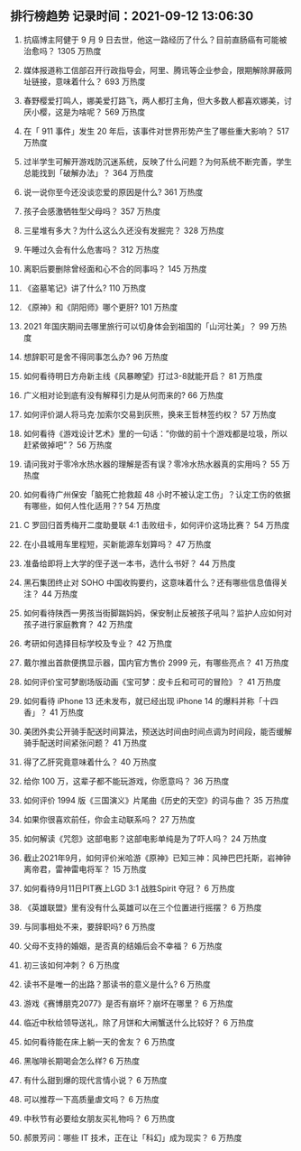 
## 排行榜趋势 记录时间：2021-09-12 13:06:30
  
  1. 抗癌博主阿健于 9 月 9 日去世，他这一路经历了什么？目前直肠癌有可能被治愈吗？ 1305 万热度
    
  2. 媒体报道称工信部召开行政指导会，阿里、腾讯等企业参会，限期解除屏蔽网址链接，意味着什么？ 693 万热度
    
  3. 春野樱爱打鸣人，娜美爱打路飞，两人都打主角，但大多数人都喜欢娜美，讨厌小樱，这是为啥呢？ 569 万热度
    
  4. 在「 911 事件」发生 20 年后，该事件对世界形势产生了哪些重大影响？ 517 万热度
    
  5. 过半学生可解开游戏防沉迷系统，反映了什么问题？为何系统不断完善，学生总能找到「破解办法」？ 364 万热度
    
  6. 说一说你至今还没谈恋爱的原因是什么? 361 万热度
    
  7. 孩子会感激牺牲型父母吗？ 357 万热度
    
  8. 三星堆有多大？为什么这么久还没有发掘完？ 328 万热度
    
  9. 午睡过久会有什么危害吗？ 312 万热度
    
  10. 离职后要删除曾经面和心不合的同事吗？ 145 万热度
    
  11. 《盗墓笔记》讲了什么? 110 万热度
    
  12. 《原神》和《阴阳师》哪个更肝? 101 万热度
    
  13. 2021 年国庆期间去哪里旅行可以切身体会到祖国的「山河壮美」？ 99 万热度
    
  14. 想辞职可是舍不得同事怎么办? 96 万热度
    
  15. 如何看待明日方舟新主线《风暴瞭望》打过3-8就能开启？ 81 万热度
    
  16. 广义相对论到底有没有解释引力是从何而来的? 66 万热度
    
  17. 如何评价湖人将马克·加索尔交易到灰熊，换来王哲林签约权？ 57 万热度
    
  18. 如何看待《游戏设计艺术》里的一句话：”你做的前十个游戏都是垃圾，所以赶紧做掉吧”？ 56 万热度
    
  19. 请问我对于零冷水热水器的理解是否有误？零冷水热水器真的实用吗？ 55 万热度
    
  20. 如何看待广州保安「脑死亡抢救超 48 小时不被认定工伤」？认定工伤的依据有哪些，如何人性化适用？? 54 万热度
    
  21. C 罗回归首秀梅开二度助曼联 4:1 击败纽卡，如何评价这场比赛？ 54 万热度
    
  22. 在小县城用车里程短，买新能源车划算吗？ 47 万热度
    
  23. 准备给即将上大学的侄子送一本书，选什么书好？ 44 万热度
    
  24. 黑石集团终止对 SOHO 中国收购要约，这意味着什么？还有哪些信息值得关注？ 44 万热度
    
  25. 如何看待陕西一男孩当街脚踹妈妈，保安制止反被孩子吼叫？监护人应如何对孩子进行家庭教育？ 42 万热度
    
  26. 考研如何选择目标学校及专业？ 42 万热度
    
  27. 戴尔推出首款便携显示器，国内官方售价 2999 元，有哪些亮点？ 41 万热度
    
  28. 如何评价宝可梦剧场版动画《宝可梦：皮卡丘和可可的冒险》？ 41 万热度
    
  29. 如何看待 iPhone 13 还未发布，就已经出现 iPhone 14 的爆料并称「十四香」？ 41 万热度
    
  30. 美团外卖公开骑手配送时间算法，预送达时间由时间点调为时间段，能否缓解骑手配送时间紧张问题？ 41 万热度
    
  31. 得了乙肝究竟意味着什么？ 40 万热度
    
  32. 给你 100 万，这辈子都不能玩游戏，你愿意吗？ 36 万热度
    
  33. 如何评价 1994 版《三国演义》片尾曲《历史的天空》的词与曲？ 35 万热度
    
  34. 如果你很喜欢前任，你会主动联系吗？ 27 万热度
    
  35. 如何解读《咒怨》这部电影？这部电影单纯是为了吓人吗？ 24 万热度
    
  36. 截止2021年9月，如何评价米哈游《原神》已知三神：风神巴巴托斯，岩神钟离帝君，雷神雷电将军？ 15 万热度
    
  37. 如何看待9月11日PIT赛上LGD 3:1 战胜Spirit 夺冠？ 6 万热度
    
  38. 《英雄联盟》里有没有什么英雄可以在三个位置进行摇摆？ 6 万热度
    
  39. 与同事相处不来，要辞职吗? 6 万热度
    
  40. 父母不支持的婚姻，是否真的结婚后会不幸福？ 6 万热度
    
  41. 初三该如何冲刺？ 6 万热度
    
  42. 读书不是唯一的出路？那读书的意义是什么? 6 万热度
    
  43. 游戏《赛博朋克2077》是否有崩坏？崩坏在哪里？ 6 万热度
    
  44. 临近中秋给领导送礼，除了月饼和大闸蟹送什么比较好？ 6 万热度
    
  45. 如何看待能在床上躺一天的舍友？ 6 万热度
    
  46. 黑咖啡长期喝会怎么样? 6 万热度
    
  47. 有什么甜到爆的现代言情小说？ 6 万热度
    
  48. 可以推荐一下高质量虐文吗？ 6 万热度
    
  49. 中秋节有必要给女朋友买礼物吗？ 6 万热度
    
  50. 郝景芳问：哪些 IT 技术，正在让「科幻」成为现实？ 6 万热度
    